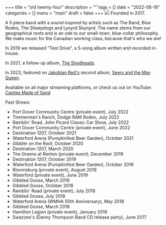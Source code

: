 +++
title = "old twenty-four"
description = ""
tags = []
date = "2022-08-16"
categories = []
menu = "main"
draft = false
+++
![](/img/oldtwentyfour/bridgeshot.png) 
Founded in 2017.

A 5 piece band with a sound inspired by artists such as The Band, Blue Rodeo, The Sheepdogs and Lynyrd Skynyrd.
The name stems from our geographical roots and is an ode to our small-town, blue-collar philosophy. We make 
music for the Canadian working class, because that's who we are!

In 2019 we released "Test Drive", a 5-song album written and recorded in-house.

In 2021, a follow-up album, [The Shedheads](https://open.spotify.com/album/6e6poetxNJseqUZVlmsAi5).

In 2023, featured on [Jakobian Red's](https://open.spotify.com/artist/7diExcxIfJwKJG4jbOT7l0) second album, [Seers and the May Queen](https://open.spotify.com/album/3sGajMx3TpRThfJZs4UzS4).

Available on all major streaming platforms, or check us out on YouTube: [Castles Made of Sand](https://www.youtube.com/watch?v=J65SYgB9QeYv0)


Past Shows:
- Port Dover Community Centre (private event), July 2022 <!-- July 23, 2022 -->
- Timmerman's Ranch, Dodge RAM Rodeo, July 2022 <!-- July 16, 2022 -->
- Ramblin' Road, John Picard Classic Car Show, July 2022 <!-- July 3, 2022 -->
- Port Dover Community Centre (private event), June 2022 <!-- June 25, 2022 -->
- Destination 1207, October 2021 <!-- Pumpkinfest -->
- Waterford Arena (Pumpkinfest Beer Garden), October 2021
- Gibbler on the Roof, October 2020 <!-- Oct 17, 2020 -->
- Destination 1207, March 2020 <!-- March 14, 2020 -->
- The Greens at Renton (private event), December 2019 <!-- Dec 7, 2019 -->
- Destination 1207, October 2019 <!-- Pumpkinfest -->
- Waterford Arena (Pumpkinfest Beer Garden), October 2019
- Bloomsburg (private event), August 2019 <!--Poirier's, August 9 -->
- Waterford (private event), June 2019 <!-- Schira's, date? -->
- Gibbled Goose, March 2019
- Gibbled Goose, October 2018
- Ramblin' Road (private event), July 2018 <!-- July 21 -->
- Gibbled Goose, July 2018 <!-- Canada Day -->
- Waterford Arena (WMHA 50th Anniversary), May 2018 <!-- May 12 -->
- Gibbled Goose, March 2018
- Hamilton Legion (private event), January 2018 <!-- January 13, 2018 wedding-->
- Swazzee's (Danny Thompson Band CD release party), June 2017 <!-- June 17, 2017 -->
<!-- Drew's friend's wedding June 2017 -->
<!--WDHS 125th w/ Elliott Saturday May 20, 2017-->


